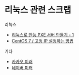 # 리눅스 관련 스크랩

리눅스
 - [리눅스로 만능 PXE 서버 만들기 - 1](https://getmovie.tistory.com/entry/%EB%A6%AC%EB%88%85%EC%8A%A4%EB%A1%9C-%EB%A7%8C%EB%8A%A5-PXE-%EC%84%9C%EB%B2%84-%EB%A7%8C%EB%93%A4%EA%B8%B0-1)
 - [CentOS 7 / 고정 IP 설정하는 방법](https://www.manualfactory.net/10004)

기타
 - [카카오 미러](http://mirror.kakao.com/)
 - [네이버 미러](http://mirror.navercorp.com/)
